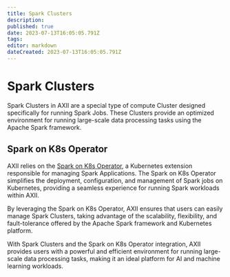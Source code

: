 ```yaml
---
title: Spark Clusters
description: 
published: true
date: 2023-07-13T16:05:05.791Z
tags: 
editor: markdown
dateCreated: 2023-07-13T16:05:05.791Z
---
```


# Spark Clusters
Spark Clusters in AXII are a special type of compute Cluster designed specifically for running Spark Jobs. These Clusters provide an optimized environment for running large-scale data processing tasks using the Apache Spark framework.

## Spark on K8s Operator

AXII relies on the [Spark on K8s Operator](https://github.com/GoogleCloudPlatform/spark-on-k8s-operator), a Kubernetes extension responsible for managing Spark Applications. The Spark on K8s Operator simplifies the deployment, configuration, and management of Spark jobs on Kubernetes, providing a seamless experience for running Spark workloads within AXII.

By leveraging the Spark on K8s Operator, AXII ensures that users can easily manage Spark Clusters, taking advantage of the scalability, flexibility, and fault-tolerance offered by the Apache Spark framework and Kubernetes platform.

With Spark Clusters and the Spark on K8s Operator integration, AXII provides users with a powerful and efficient environment for running large-scale data processing tasks, making it an ideal platform for AI and machine learning workloads.